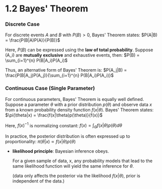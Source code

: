 # 1.2 Bayes' Theorem

### Discrete Case

For discrete events $A$ and $B$ with $P(B) > 0$, Bayes' Theorem states:
$P(A|B) = \frac{P(B|A)P(A)}{P(B)}$

Here, $P(B)$ can be expressed using the **law of total probability**. Suppose \(A_i\) are **mutually exclusive** and exhaustive events, then:
$P(B) = \sum_{i=1}^{n} P(B|A_i)P(A_i)$

Thus, an alternative form of Bayes' Theorem is:
$P(A_j|B) = \frac{P(B|A_j)P(A_j)}{\sum_{i=1}^{n} P(B|A_i)P(A_i)}$


### Continuous Case (Single Parameter)

For continuous parameters, Bayes' Theorem is equally well defined. Suppose a parameter $\theta$ with a prior distribution $p(\theta)$ and observe data $x$ from a known probability density function $f(x|\theta)$. Bayes' Theorem states:
$\pi(\theta|x) = \frac{f(x|\theta)p(\theta)}{f(x)}$

Here, $f(x)^{-1}$ is normalizing constant:
$f(x) = \int_{\Theta} f(x|\theta)p(\theta)d\theta$

In practice, the posterior distribution is often expressed up to proportionality:
$\pi(\theta|x) \propto f(x|\theta)p(\theta)$

- **likelihood principle**: Bayesian inference obeys.

   For a given sample of data, x, any probability models that lead to the same likelihood function will yield the same inference for $\theta$. 

   (data only affects the posterior via the likelihood $f(x|\theta)$, prior is independent of the data.)
